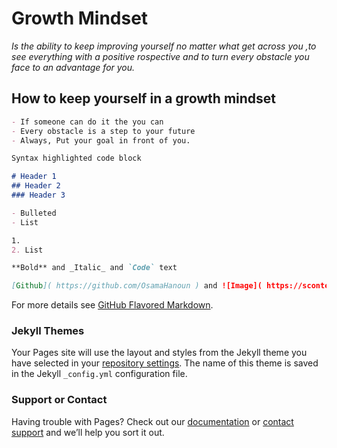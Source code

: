 # **Growth Mindset**

_Is the ability to keep improving yourself no matter what get across you ,to see everything with a positive rospective and to turn every obstacle you face to an advantage for you._

## **How to keep yourself in a growth mindset**
```markdown
- If someone can do it the you can
- Every obstacle is a step to your future
- Always, Put your goal in front of you.

Syntax highlighted code block

# Header 1
## Header 2
### Header 3

- Bulleted
- List

1.
2. List

**Bold** and _Italic_ and `Code` text

[Github]( https://github.com/OsamaHanoun ) and ![Image]( https://scontent.famm7-1.fna.fbcdn.net/v/t1.0-1/p240x240/58442795_2421104807948601_58094487854907392_o.jpg?_nc_cat=106&_nc_sid=dbb9e7&_nc_oc=AQnUJ9qsRr0czo8OnLZlqc7MWtapoicKvmTv6dDE5VsGvXKwbiDfJwlHI25dTKxe7rg&_nc_ht=scontent.famm7-1.fna&_nc_tp=6&oh=5484e8b5aca54e77fdec84751f8fafae&oe=5EB84F9C )
```

For more details see [GitHub Flavored Markdown](https://guides.github.com/features/mastering-markdown/).

### Jekyll Themes

Your Pages site will use the layout and styles from the Jekyll theme you have selected in your [repository settings](https://github.com/OsamaHanoun/learning-journal/settings). The name of this theme is saved in the Jekyll `_config.yml` configuration file.

### Support or Contact

Having trouble with Pages? Check out our [documentation](https://help.github.com/categories/github-pages-basics/) or [contact support](https://github.com/contact) and we’ll help you sort it out.
